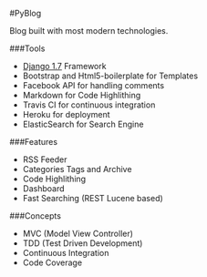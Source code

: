 #PyBlog


Blog built with most modern technologies.  


###Tools
* [Django 1.7](djangoproject.com) Framework 
* Bootstrap and Html5-boilerplate for Templates
* Facebook API for handling comments 
* Markdown for Code Highlithing
* Travis CI for continuous integration
* Heroku for deployment
* ElasticSearch for Search Engine

###Features
* RSS Feeder
* Categories Tags and Archive
* Code Highlithing
* Dashboard
* Fast Searching (REST Lucene based)

###Concepts
* MVC (Model View Controller)
* TDD (Test Driven Development)
* Continuous Integration
* Code Coverage
